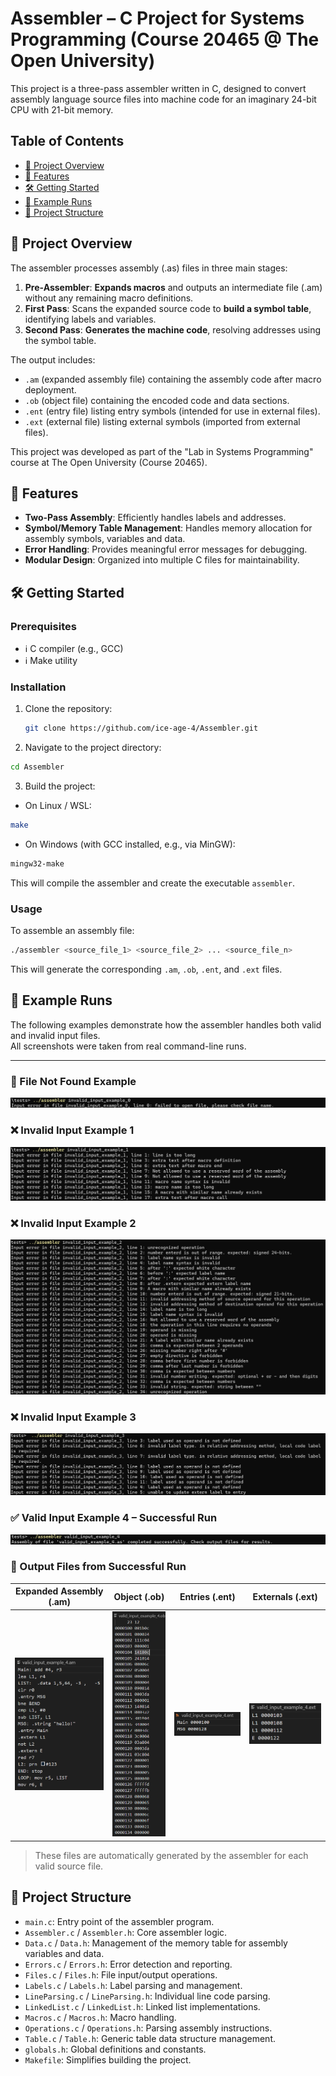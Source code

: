 # Assembler – C Project for Systems Programming (Course 20465 @ The Open University)

This project is a three-pass assembler written in C, designed to convert assembly language source files into machine code for an imaginary 24-bit CPU with 21-bit memory.

## Table of Contents

- [📌 Project Overview](#-project-overview)  
- [🚀 Features](#-features)
- [🛠️ Getting Started](#%EF%B8%8F-getting-started)
- [🧩 Example Runs](#-example-runs)
- [📁 Project Structure](#-project-structure)

## 📌 Project Overview

The assembler processes assembly (.as) files in three main stages:

1. **Pre-Assembler**: **Expands macros** and outputs an intermediate file (.am) without any remaining macro definitions.
1. **First Pass**: Scans the expanded source code to **build a symbol table**, identifying labels and variables.
2. **Second Pass**: **Generates the machine code**, resolving addresses using the symbol table.

The output includes:

- `.am` (expanded assembly file) containing the assembly code after macro deployment.
- `.ob` (object file) containing the encoded code and data sections.
- `.ent` (entry file) listing entry symbols (intended for use in external files).
- `.ext` (external file) listing external symbols (imported from external files).

This project was developed as part of the "Lab in Systems Programming" course at The Open University (Course 20465).

## 🚀 Features

- **Two-Pass Assembly**: Efficiently handles labels and addresses.
- **Symbol/Memory Table Management**: Handles memory allocation for assembly symbols, variables and data.
- **Error Handling**: Provides meaningful error messages for debugging.
- **Modular Design**: Organized into multiple C files for maintainability.

## 🛠️ Getting Started

### Prerequisites

- ℹ️ C compiler (e.g., GCC)
- ℹ️ Make utility

### Installation

1. Clone the repository:

   ```bash
   git clone https://github.com/ice-age-4/Assembler.git
   ```

2. Navigate to the project directory:

```bash
cd Assembler
```

3. Build the project:

- On Linux / WSL:

```bash
make
```

- On Windows (with GCC installed, e.g., via MinGW):

```bash
mingw32-make
```

This will compile the assembler and create the executable `assembler`.


### Usage

To assemble an assembly file:

```bash
./assembler <source_file_1> <source_file_2> ... <source_file_n>
```

This will generate the corresponding `.am`, `.ob`, `.ent`, and `.ext` files.

## 🧩 Example Runs

The following examples demonstrate how the assembler handles both valid and invalid input files.  
All screenshots were taken from real command-line runs.

---

### 🧾 File Not Found Example
![File Not Found Example](tests/file_not_found_example.png)

### ❌ Invalid Input Example 1
![Invalid Input Example 1](tests/invalid_input_example_1.png)

### ❌ Invalid Input Example 2
![Invalid Input Example 2](tests/invalid_input_example_2.png)

### ❌ Invalid Input Example 3
![Invalid Input Example 3](tests/invalid_input_example_3.png)

### ✅ Valid Input Example 4 – Successful Run
![Valid Input Example 4](tests/valid_input_example_4_run.png)

### 🧾 Output Files from Successful Run

| Expanded Assembly (.am) | Object (.ob) | Entries (.ent) | Externals (.ext) |
|:-------------:|:--------------:|:----------------:|:----------------:|
| ![](tests/valid_input_example_4_output_am.png) | ![](tests/valid_input_example_4_output_ob.png) | ![](tests/valid_input_example_4_output_ent.png) | ![](tests/valid_input_example_4_output_ext.png) |

> These files are automatically generated by the assembler for each valid source file.


## 📁 Project Structure

- `main.c`: Entry point of the assembler program.
- `Assembler.c` / `Assembler.h`: Core assembler logic.
- `Data.c` / `Data.h`: Management of the memory table for assembly variables and data.
- `Errors.c` / `Errors.h`: Error detection and reporting.
- `Files.c` / `Files.h`: File input/output operations.
- `Labels.c` / `Labels.h`: Label parsing and management.
- `LineParsing.c` / `LineParsing.h`: Individual line code parsing.
- `LinkedList.c` / `LinkedList.h`: Linked list implementations.
- `Macros.c` / `Macros.h`: Macro handling.
- `Operations.c` / `Operations.h`: Parsing assembly instructions.
- `Table.c` / `Table.h`: Generic table data structure management.
- `globals.h`: Global definitions and constants.
- `Makefile`: Simplifies building the project.
